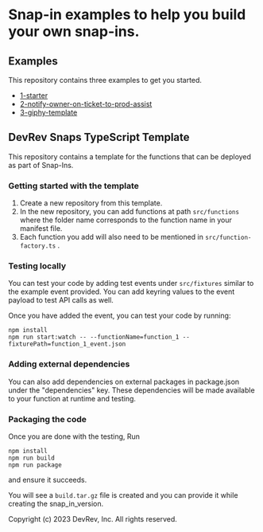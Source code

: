 # Snap-in examples to help you build your own snap-ins.

## Examples
This repository contains three examples to get you started. 
- [1-starter](1-starter/code/README.md)
- [2-notify-owner-on-ticket-to-prod-assist](2-notify-owner-on-ticket-to-prod-assist/ticket-status-prod-assist/README.md)
- [3-giphy-template](3-giphy-template/code/README.md)
  
## DevRev Snaps TypeScript Template

This repository contains a template for the functions that can be deployed as
part of Snap-Ins.

### Getting started with the template
1. Create a new repository from this template.
2. In the new repository, you can add functions at path `src/functions` where the folder name corresponds to the function name in your manifest file.
3. Each function you add will also need to be mentioned in `src/function-factory.ts` .

### Testing locally
You can test your code by adding test events under `src/fixtures` similar to the example event provided. You can add keyring values to the event payload to test API calls as well.

Once you have added the event, you can test your code by running:
```
npm install
npm run start:watch -- --functionName=function_1 --fixturePath=function_1_event.json
```

### Adding external dependencies
You can also add dependencies on external packages in package.json under the "dependencies" key. These dependencies will be made available to your function at runtime and testing.

### Packaging the code
Once you are done with the testing,
Run
```
npm install
npm run build
npm run package
```
and ensure it succeeds.

You will see a `build.tar.gz` file is created and you can provide it while creating the snap_in_version.

Copyright (c) 2023 DevRev, Inc. All rights reserved.
